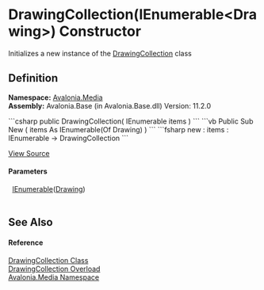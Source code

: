 # DrawingCollection(IEnumerable&lt;Drawing&gt;) Constructor


Initializes a new instance of the <a href="T_Avalonia_Media_DrawingCollection">DrawingCollection</a> class



## Definition
**Namespace:** <a href="N_Avalonia_Media">Avalonia.Media</a>  
**Assembly:** Avalonia.Base (in Avalonia.Base.dll) Version: 11.2.0

<Tabs groupId="api-code-preview">
<TabItem value="csharp" label="C#">
```csharp
public DrawingCollection(
	IEnumerable<Drawing> items
)
```
</TabItem>
<TabItem value="vb" label="VB">
```vb
Public Sub New ( 
	items As IEnumerable(Of Drawing)
)
```
</TabItem>
<TabItem value="fsharp" label="F#">
```fsharp
new : 
        items : IEnumerable<Drawing> -> DrawingCollection
```
</TabItem>
</Tabs>



<a href="https://github.com/AvaloniaUI/Avalonia/tree/master/src/Avalonia.Base/Media/DrawingCollection.cs#L13" title="View the source code">View Source</a>



#### Parameters
<dl><dt>  <a href="https://learn.microsoft.com/dotnet/api/system.collections.generic.ienumerable-1" target="_blank" rel="noopener noreferrer">IEnumerable</a>(<a href="T_Avalonia_Media_Drawing">Drawing</a>)</dt><dd> </dd></dl>

## See Also


#### Reference
<a href="T_Avalonia_Media_DrawingCollection">DrawingCollection Class</a>  
<a href="Overload_Avalonia_Media_DrawingCollection__ctor">DrawingCollection Overload</a>  
<a href="N_Avalonia_Media">Avalonia.Media Namespace</a>  

